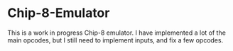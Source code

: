 # Chip-8-Emulator
 
This is a work in progress Chip-8 emulator. I have implemented a lot of the main opcodes, but I still need to implement inputs, and fix a few opcodes.
